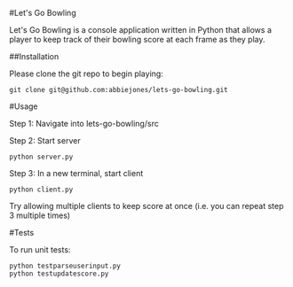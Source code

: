 #Let's Go Bowling

Let's Go Bowling is a console application written in Python that allows a player to keep track of their bowling score at each frame as they play.

##Installation

Please clone the git repo to begin playing:

```
git clone git@github.com:abbiejones/lets-go-bowling.git
```

#Usage

Step 1: Navigate into lets-go-bowling/src

Step 2: Start server
```
python server.py
```

Step 3: In a new terminal, start client

```
python client.py
```

Try allowing multiple clients to keep score at once 
(i.e. you can repeat step 3 multiple times)

#Tests

To run unit tests:

```
python testparseuserinput.py
python testupdatescore.py

```

